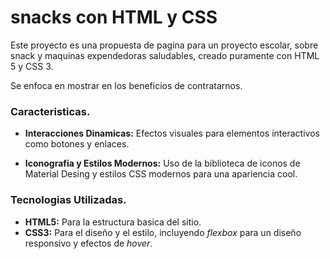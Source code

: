 # snacks con HTML y CSS

Este proyecto es una propuesta de pagina para un proyecto escolar, sobre snack y maquinas expendedoras saludables, creado puramente con HTML 5 y CSS 3.

Se enfoca en mostrar en los beneficios de contratarnos.

### Caracteristicas.

* **Interacciones Dinamicas:** Efectos visuales para elementos interactivos como botones y enlaces.

* **Iconografia y Estilos Modernos:** Uso de la biblioteca de iconos de Material Desing y estilos CSS modernos para una apariencia cool.

### Tecnologias Utilizadas.
+ **HTML5:** Para la estructura basica del sitio.
+ **CSS3:** Para el diseño y el estilo, incluyendo _flexbox_ para un diseño responsivo y efectos de _hover_.
